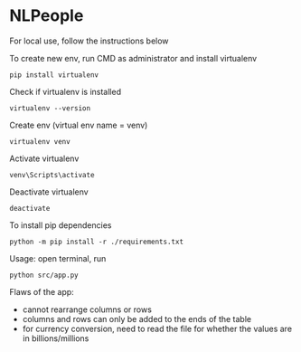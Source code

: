 # NLPeople

For local use, follow the instructions below

To create new env, run CMD as administrator and install virtualenv

```
pip install virtualenv
```

Check if virtualenv is installed
```
virtualenv --version
```

Create env (virtual env name = venv)
```
virtualenv venv
```

Activate virtualenv
```
venv\Scripts\activate
```

Deactivate virtualenv
```
deactivate
```

To install pip dependencies
```
python -m pip install -r ./requirements.txt
```

Usage:
open terminal, run
```
python src/app.py
```

Flaws of the app:
- cannot rearrange columns or rows
- columns and rows can only be added to the ends of the table
- for currency conversion, need to read the file for whether the values are in billions/millions
